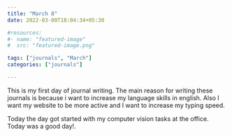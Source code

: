 ```yaml
---
title: "March 8"
date: 2022-03-08T18:04:34+05:30

#resources:
#- name: "featured-image"
#  src: "featured-image.png"

tags: ["journals", "March"]
categories: ["journals"]

---
```

This is my first day of journal writing. The main reason for writing these journals is because i want to increase my language skills in english. Also I want my website to be more active and I want to increase my typing speed.

Today the day got started with my computer vision tasks at the office. Today was a good day!.